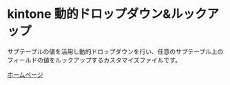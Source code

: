 # kintone 動的ドロップダウン&ルックアップ

サブテーブルの値を活用し動的ドロップダウンを行い、任意のサブテーブル上のフィールドの値をルックアップするカスタマイズファイルです。

[ホームページ](https://konomi.app)
